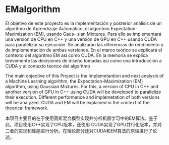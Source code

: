# EMalgorithm
El objetivo de este proyecto es la implementación y posterior análisis de un algoritmo de Aprendizaje Automático, el algoritmo Expectation-Maximization (EM), usando Gaus- sian Mixtures. Para ello se implementará una versión de CPU en C++ y una versión de GPU en C++ usando CUDA para paralelizar su ejecución. Se analizarán las diferencias de rendimiento y de implementación de ambas versiones. En el marco teórico se explicará el contexto del algoritmo EM así como CUDA.
En la memoría se explica brevemente las decisiones de diseño tomadas así como una introducción a CUDA y al contexto teorico del algoritmo


The main objective of this Project is the implemetantion and next analysis of a Machine Learning algorithm, the Expectation-Maximization (EM) algorithm, using Gaussian Mixtures. For this, a version of CPU in C++ and another version of GPU in C++ using CUDA will be developed to parallelize their execution. Different performance and implemetation of both versions will be analyzed. CUDA and EM will be explained in the context of the theorical framework.


本项目主要目的在于使用高斯混合模型实现并分析机器学习中的EM算法。鉴于此，项目使用C++实现了CPU版本，还使用
CUDA实现了GPU并行化版本，并对二者的实现和性能进行分析。在理论部分还对CUDA和EM算法的原理进行了论述。



